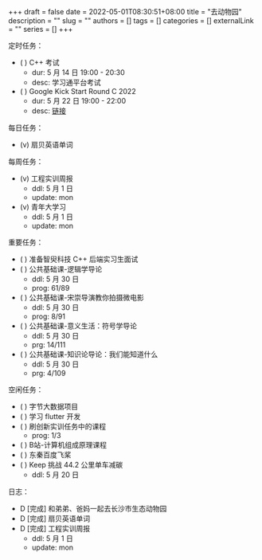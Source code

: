 +++ 
draft = false
date = 2022-05-01T08:30:51+08:00
title = "去动物园"
description = ""
slug = ""
authors = []
tags = []
categories = []
externalLink = ""
series = []
+++

定时任务：
- ( ) C++ 考试
    - dur: 5 月 14 日 19:00 - 20:30
    - desc: 学习通平台考试
- ( ) Google Kick Start Round C 2022
    - dur: 5 月 22 日 19:00 - 22:00
    - desc: [链接](https://codingcompetitions.withgoogle.com/kickstart)

每日任务：
- (v) 扇贝英语单词

每周任务：
- (v) 工程实训周报
    - ddl: 5 月 1 日
    - update: mon
- (v) 青年大学习
    - ddl: 5 月 1 日
    - update: mon

重要任务：
- ( ) 准备智臾科技 C++ 后端实习生面试
- ( ) 公共基础课-逻辑学导论
    - ddl: 5 月 30 日
    - prog: 61/89
- ( ) 公共基础课-宋崇导演教你拍摄微电影
    - ddl: 5 月 30 日
    - prog: 8/91
- ( ) 公共基础课-意义生活：符号学导论
    - ddl: 5 月 30 日
    - prg: 14/111
- ( ) 公共基础课-知识论导论：我们能知道什么
    - ddl: 5 月 30 日
    - prg: 4/109

空闲任务：
- ( ) 字节大数据项目
- ( ) 学习 flutter 开发
- ( ) 刷创新实训任务中的课程
    - prog: 1/3
- ( ) B站-计算机组成原理课程
- ( ) 东秦百度飞桨
- ( ) Keep 挑战 44.2 公里单车减碳
    - ddl: 5 月 20 日

日志：
- D [完成] 和弟弟、爸妈一起去长沙市生态动物园
- D [完成] 扇贝英语单词
- D [完成] 工程实训周报
    - ddl: 5 月 1 日
    - update: mon
